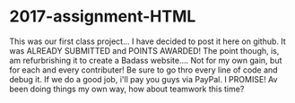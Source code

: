 # 2017-assignment-HTML
This was our first class project... I have decided to post it here on github. It was ALREADY SUBMITTED and POINTS AWARDED!
The point though, is, am refurbrishing it to create a Badass website.... Not for my own gain, but for each and every contributer! 
Be sure to go thro every line of code and debug it. 
If we do a good job, i'll pay you guys via PayPal. I PROMISE! 
Av been doing things my own way, how about teamwork this time?
